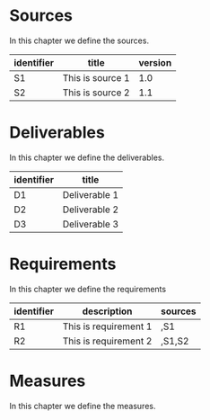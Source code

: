 # Sources

In this chapter we define the sources.

| identifier | title | version |
| ---------- | ----- | ------- |
| S1 | This is source 1 | 1.0 |
| S2 | This is source 2 | 1.1 |

# Deliverables

In this chapter we define the deliverables.

| identifier | title |
| ---------- | ----- |
| D1 | Deliverable 1 |
| D2 | Deliverable 2 |
| D3 | Deliverable 3 |

# Requirements

In this chapter we define the requirements

| identifier | description | sources |
| ---------- | ----------- | ------- |
| R1 | This is requirement 1 | ,S1 |
| R2 | This is requirement 2 | ,S1,S2 |

# Measures

In this chapter we define the measures.



